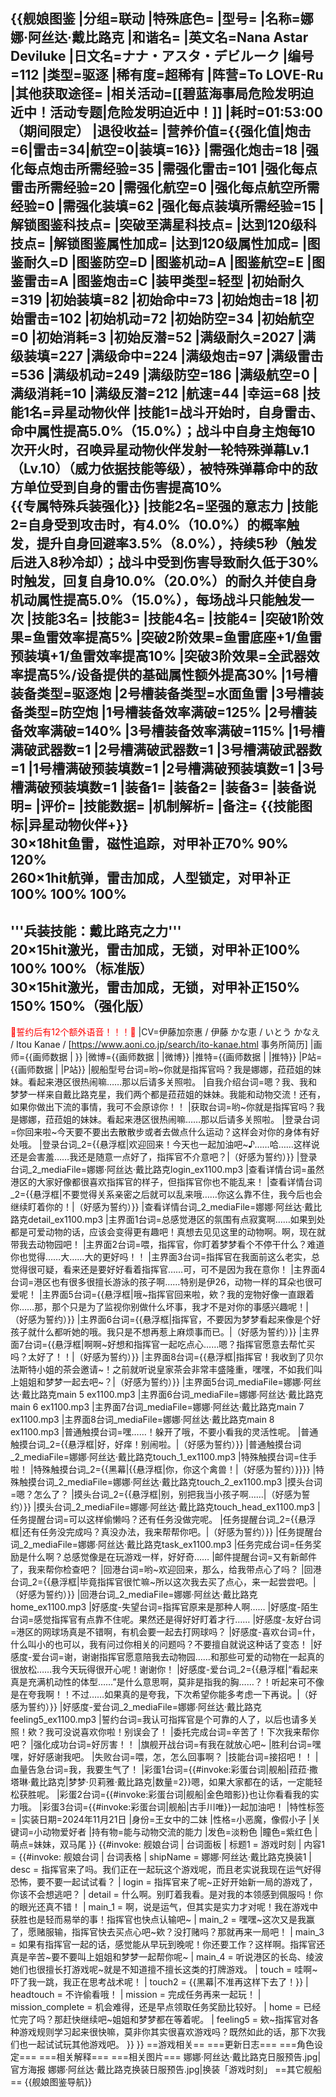 {{舰娘图鉴
|分组=联动
|特殊底色=
|型号=
|名称=娜娜·阿丝达·戴比路克
|和谐名=
|英文名=Nana Astar Deviluke
|日文名=ナナ・アスタ・デビルーク
|编号=112
|类型=驱逐
|稀有度=超稀有
|阵营=To LOVE-Ru
|其他获取途径=<!--【无则不填】-->
|相关活动=[[碧蓝海事局危险发明迫近中！活动专题|危险发明迫近中！]]
|耗时=01:53:00（期间限定）
|退役收益=<!--无法退役则填无法退役，否则不填-->
|营养价值={{强化值|炮击=6|雷击=34|航空=0|装填=16}}
|需强化炮击=18
|强化每点炮击所需经验=35
|需强化雷击=101
|强化每点雷击所需经验=20
|需强化航空=0
|强化每点航空所需经验=0
|需强化装填=62
|强化每点装填所需经验=15
|解锁图鉴科技点=
|突破至满星科技点=
|达到120级科技点=
|解锁图鉴属性加成=
|达到120级属性加成=
|图鉴耐久=D
|图鉴防空=D
|图鉴机动=A
|图鉴航空=E
|图鉴雷击=A
|图鉴炮击=C
|装甲类型=轻型
|初始耐久=319
|初始装填=82
|初始命中=73
|初始炮击=18
|初始雷击=102
|初始机动=72
|初始防空=34
|初始航空=0
|初始消耗=3
|初始反潜=52
|满级耐久=2027
|满级装填=227
|满级命中=224
|满级炮击=97
|满级雷击=536
|满级机动=249
|满级防空=186
|满级航空=0
|满级消耗=10
|满级反潜=212
|航速=44
|幸运=68
|技能1名=异星动物伙伴
|技能1=战斗开始时，自身雷击、命中属性提高5.0%（15.0%）；战斗中自身主炮每10次开火时，召唤异星动物伙伴发射一轮特殊弹幕Lv.1（Lv.10）（威力依据技能等级），被特殊弹幕命中的敌方单位受到自身的雷击伤害提高10%<br>{{专属特殊兵装强化}}
|技能2名=坚强的意志力
|技能2=自身受到攻击时，有4.0%（10.0%）的概率触发，提升自身回避率3.5%（8.0%），持续5秒（触发后进入8秒冷却）；战斗中受到伤害导致耐久低于30%时触发，回复自身10.0%（20.0%）的耐久并使自身机动属性提高5.0%（15.0%），每场战斗只能触发一次
|技能3名=
|技能3=
|技能4名=
|技能4=
|突破1阶效果=鱼雷效率提高5%
|突破2阶效果=鱼雷底座+1/鱼雷预装填+1/鱼雷效率提高10%
|突破3阶效果=全武器效率提高5%/设备提供的基础属性额外提高30%
|1号槽装备类型=驱逐炮
|2号槽装备类型=水面鱼雷
|3号槽装备类型=防空炮
|1号槽装备效率满破=125%
|2号槽装备效率满破=140%
|3号槽装备效率满破=115%
|1号槽满破武器数=1
|2号槽满破武器数=1
|3号槽满破武器数=1
|1号槽满破预装填数=1
|2号槽满破预装填数=1
|3号槽满破预装填数=1
|装备1=
|装备2=
|装备3=
|装备说明=
|评价=
|技能数据=
|机制解析=
|备注=
{{技能图标|异星动物伙伴+}}<br>
30×18hit鱼雷，磁性追踪，对甲补正70% 90% 120%<br>
260×1hit航弹，雷击加成，人型锁定，对甲补正100% 100% 100%<br>
----
'''兵装技能：戴比路克之力'''<br>
20×15hit激光，雷击加成，无锁，对甲补正100% 100% 100%（标准版）<br>
30×15hit激光，雷击加成，无锁，对甲补正150% 150% 150%（强化版）<br>
----
<span style="color:red;">💓誓约后有12个额外语音！！！💓</span>
|CV=伊藤加奈惠 / 伊藤 かな恵 / いとう かなえ / Itou Kanae / [https://www.aoni.co.jp/search/ito-kanae.html 事务所简历]
|画师={{画师数据 | }}
|微博={{画师数据 | |微博}}
|推特={{画师数据 | |推特}}
|P站={{画师数据 | |P站}}
|舰船型号台词=哟~你就是指挥官吗？我是娜娜，菈菈姐的妹妹。看起来港区很热闹嘛……那以后请多关照啦。
|自我介绍台词=嗯？我、我和梦梦一样来自戴比路克星，我们两个都是菈菈姐的妹妹。我能和动物交流！还有，如果你做出下流的事情，我可不会原谅你！！
|获取台词=哟~你就是指挥官吗？我是娜娜，菈菈姐的妹妹。看起来港区很热闹嘛……那以后请多关照啦。
|登录台词=你回来啦~今天要不要出去散散步或者去做点什么运动？这样会对你的身体有好处哦。
|登录台词_2={{悬浮框|欢迎回来！今天也一起加油吧~♪……哈……这样说还是会害羞……我还是随意一点好了，指挥官不介意吧？|（好感为誓约）}}
|登录台词_2_mediaFile=娜娜·阿丝达·戴比路克login_ex1100.mp3
|查看详情台词=虽然港区的大家好像都很喜欢指挥官的样子，但指挥官你也不能乱来！
|查看详情台词_2={{悬浮框|不要觉得关系亲密之后就可以乱来哦……你这么靠不住，我今后也会继续盯着你的！|（好感为誓约）}}
|查看详情台词_2_mediaFile=娜娜·阿丝达·戴比路克detail_ex1100.mp3
|主界面1台词=总感觉港区的氛围有点寂寞啊……如果到处都是可爱动物的话，应该会变得更有趣吧！真想去见见这里的动物啊。啊，现在就带我去动物园吧！
|主界面2台词=喂，指挥官，你盯着梦梦看个不停干什么？难道你也觉得……大……大的更好吗！！
|主界面3台词=指挥官在我面前这么老实，总觉得很可疑，看来还是要好好看着指挥官……可，可不是因为我在意你！
|主界面4台词=港区也有很多很擅长游泳的孩子啊……特别是伊26，动物一样的耳朵也很可爱呢！
|主界面5台词={{悬浮框|哦~指挥官回来啦，欸？我的宠物好像一直跟着你……那，那个只是为了监视你别做什么坏事，我才不是对你的事感兴趣呢！|（好感为誓约）}}
|主界面6台词={{悬浮框|指挥官，不要因为梦梦看起来像是个好孩子就什么都听她的哦。我只是不想再惹上麻烦事而已。|（好感为誓约）}}
|主界面7台词={{悬浮框|啊啊~好想和指挥官一起吃点心……嗯？指挥官愿意去帮忙买吗？太好了！！|（好感为誓约）}}
|主界面8台词={{悬浮框|指挥官！我收到了贝尔法斯特小姐的茶会邀请~！之前就听说皇家茶会非常丰盛隆重，嘿嘿，不如我们叫上姐姐和梦梦一起去吧~？|（好感为誓约）}}
|主界面5台词_mediaFile=娜娜·阿丝达·戴比路克main 5 ex1100.mp3
|主界面6台词_mediaFile=娜娜·阿丝达·戴比路克main 6 ex1100.mp3
|主界面7台词_mediaFile=娜娜·阿丝达·戴比路克main 7 ex1100.mp3
|主界面8台词_mediaFile=娜娜·阿丝达·戴比路克main 8 ex1100.mp3
|普通触摸台词=嘿……！躲开了哦，不要小看我的灵活性呢。
|普通触摸台词_2={{悬浮框|好，好痒！别闹啦。|（好感为誓约）}}
|普通触摸台词_2_mediaFile=娜娜·阿丝达·戴比路克touch_1_ex1100.mp3
|特殊触摸台词=住手啦！
|特殊触摸台词_2={{黑幕|{{悬浮框|你，你这个禽兽！|（好感为誓约）}}}}
|特殊触摸台词_2_mediaFile=娜娜·阿丝达·戴比路克touch_2_ex1100.mp3
|摸头台词=嗯？怎么了？
|摸头台词_2={{悬浮框|别，别把我当小孩子啊……|（好感为誓约）}}
|摸头台词_2_mediaFile=娜娜·阿丝达·戴比路克touch_head_ex1100.mp3
|任务提醒台词=可以这样偷懒吗？还有任务没做完呢。
|任务提醒台词_2={{悬浮框|还有任务没完成吗？真没办法，我来帮帮你吧。|（好感为誓约）}}
|任务提醒台词_2_mediaFile=娜娜·阿丝达·戴比路克task_ex1100.mp3
|任务完成台词=任务奖励是什么啊？总感觉像是在玩游戏一样，好好奇……
|邮件提醒台词=又有新邮件了，我来帮你检查吧？
|回港台词=哟~欢迎回来，那么，给我带点心了吗？
|回港台词_2={{悬浮框|毕竟指挥官很忙嘛~所以这次我去买了点心，来一起尝尝吧。|（好感为誓约）}}
|回港台词_2_mediaFile=娜娜·阿丝达·戴比路克home_ex1100.mp3
|好感度-失望台词=指挥官原来是那种人啊……
|好感度-陌生台词=感觉指挥官有点靠不住呢。果然还是得好好盯着才行……
|好感度-友好台词=港区的网球场真是不错啊，有机会要一起去打网球吗？
|好感度-喜欢台词=什，什么叫小的也可以，我有问过你相关的问题吗？不要擅自就说这种话了变态！
|好感度-爱台词=谢，谢谢指挥官愿意陪我去动物园……和那些可爱的动物在一起真的很放松……我今天玩得很开心呢！谢谢你！
|好感度-爱台词_2={{悬浮框|“看起来真是充满机动性的体型……”是什么意思啊，莫非是指我的胸……？！听起来可不像是在夸我啊！！不过……如果真的是夸我，下次希望你能多考虑一下再说。|（好感为誓约）}}
|好感度-爱台词_2_mediaFile=娜娜·阿丝达·戴比路克feeling5_ex1100.mp3
|誓约台词=我认可指挥官是个可靠的人了，以后也请多关照！欸？我可没说喜欢你啦！别误会了！
|委托完成台词=辛苦了！下次我来帮你吧？
|强化成功台词=好厉害！！
|旗舰开战台词=有我在就放心吧~
|胜利台词=嘿嘿，好好感谢我吧。
|失败台词=喂，怎，怎么回事啊？
|技能台词=接招吧！！
|血量告急台词=我，我要生气了！
|彩蛋1台词={{#invoke:彩蛋台词|舰船|菈菈·撒塔琳·戴比路克|梦梦·贝莉雅·戴比路克|数量=2}}嗯，如果大家都在的话，一定能轻松获胜呢。
|彩蛋2台词={{#invoke:彩蛋台词|舰船|金色暗影}}也让你看看我的实力哦。
|彩蛋3台词={{#invoke:彩蛋台词|舰船|古手川唯}}一起加油吧！
|特性标签=
|实装日期=2024年11月21日
|身份=王女中的二妹
|性格=小恶魔，像假小子
|关键词=小动物爱好者
|持有物=能与动物交流的能力
|发色=淡粉色
|瞳色=紫红色
|萌点=妹妹，双马尾
}}
{{#invoke: 舰娘台词 | 台词面板 
| 标题1 = 游戏时刻
| 内容1 = {{#invoke: 舰娘台词 | 台词表格
  | shipName = 娜娜·阿丝达·戴比路克换装1
  | desc = 指挥官来了吗。我们正在一起玩这个游戏呢，而且老实说我现在运气好得恐怖，要不要一起试试看？
  | login = 指挥官来了呢~正好开始新一局的游戏了，你该不会想逃吧？
  | detail = 什么啊。别盯着我看。是对我的本领感到佩服吗！你的眼光还真不错！
  | main_1 = 啊，说是运气，但其实是实力才对呢！我在游戏中获胜也是轻而易举的事！指挥官也快点认输吧~
  | main_2 = 嘿嘿~这次又是我赢了，愿赌服输，指挥官快去买点心吧~欸？没打赌吗？那就再来一局吧！
  | main_3 = 如果有指挥官一起的话，感觉能从早玩到晚呢！你还要工作？这样啊。指挥官还真是辛苦~要不要叫上姐姐和梦梦一起帮你呢~
  | main_4 = 听说港区的长岛、绫波她们也很擅长打游戏呢~就是不知道擅不擅长这类的打牌游戏。
  | touch = 哇啊~吓了我一跳，我正在思考战术呢！
  | touch2 = {{黑幕|不准再这样下去了！}}
  | headtouch = 不许偷看哦！
  | mission = 完成任务再来一起玩！
  | mission_complete = 机会难得，还是早点领取任务奖励比较好。
  | home = 已经忙完了吗？那赶快继续吧~姐姐和梦梦都在等着呢。
  | feeling5 = 欸~指挥官对各种游戏规则学习起来很快嘛，莫非你其实很喜欢游戏吗？既然如此的话，那下次我们也一起试试玩其他游戏吧。
  }}
}}
==游戏相关==
===更新日志===
===角色设定===
===相关解释===
===相关图片===
<gallery mode="packed" heights="250px">
娜娜·阿丝达·戴比路克日服预告.jpg|官方海报
娜娜·阿丝达·戴比路克换装日服预告.jpg|换装「游戏时刻」
</gallery>
==其它舰船==
{{舰娘图鉴导航}}